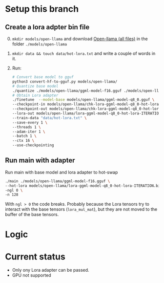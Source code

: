 # Setup this branch

## Create a lora adpter bin file

0. `mkdir models/open-llama` and download [Open-llama  (all files)](https://huggingface.co/openlm-research/open_llama_3b_v2/tree/main) in the folder `./models/open-llama`

2. `mkdir data && touch data/hot-lora.txt` and write a couple of words in it.

3. Run:
    ```bash
    # Convert base model to gguf
    python3 convert-hf-to-gguf.py models/open-llama/
    # Quantize base model
    ./quantize ./models/open-llama/ggml-model-f16.gguf ./models/open-llama/ggml-model-q8_0.gguf Q8_0
    # Obtain Lora adapter
    ./finetune  --model-base models/open-llama/ggml-model-q8_0.gguf \
    --checkpoint-in models/open-llama/chk-lora-ggml-model-q8_0-hot-lora-LATEST.gguf \
    --checkpoint-out models/open-llama/chk-lora-ggml-model-q8_0-hot-lora-ITERATION.gguf \
    --lora-out models/open-llama/lora-ggml-model-q8_0-hot-lora-ITERATION.bin \
    --train-data "data/hot-lora.txt" \
    --save-every 1 \
    --threads 1 \
    --adam-iter 1 \
    --batch 1 \
    --ctx 16 \
    --use-checkpointing
    ```

## Run main with adapter

Run main with base model and lora adapter to hot-swap
```bash
./main ./models/open-llama/ggml-model-f16.gguf \
--hot-lora models/open-llama/lora-ggml-model-q8_0-hot-lora-ITERATION.bin \
-ngl 0 \
-n 128
```

With `ngl > 0` the code breaks. Probably because the Lora tensors try to interact with the base tensors (`lora_mul_mat`), but they are not moved to the buffer of the base tensors.

# Logic



# Current status

- Only ony Lora adapter can be passed. 
- GPU not supported